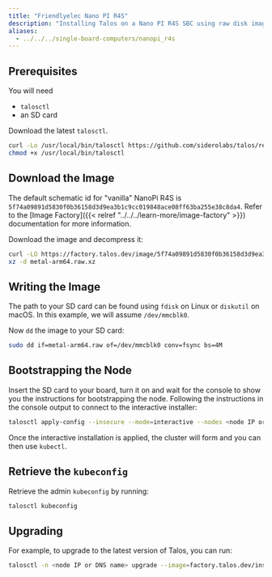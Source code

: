 ```yaml
---
title: "Friendlyelec Nano PI R4S"
description: "Installing Talos on a Nano PI R4S SBC using raw disk image."
aliases:
  - ../../../single-board-computers/nanopi_r4s
---
```


## Prerequisites

You will need

- `talosctl`
- an SD card

Download the latest `talosctl`.

```bash
curl -Lo /usr/local/bin/talosctl https://github.com/siderolabs/talos/releases/download/{{< release >}}/talosctl-$(uname -s | tr "[:upper:]" "[:lower:]")-amd64
chmod +x /usr/local/bin/talosctl
```

## Download the Image

The default schematic id for "vanilla" NanoPi R4S is `5f74a09891d5830f0b36158d3d9ea3b1c9cc019848ace08ff63ba255e38c8da4`.
Refer to the [Image Factory]({{< relref "../../../learn-more/image-factory" >}}) documentation for more information.

Download the image and decompress it:

```bash
curl -LO https://factory.talos.dev/image/5f74a09891d5830f0b36158d3d9ea3b1c9cc019848ace08ff63ba255e38c8da4/{{< release >}}/metal-arm64.raw.xz
xz -d metal-arm64.raw.xz
```

## Writing the Image

The path to your SD card can be found using `fdisk` on Linux or `diskutil` on macOS.
In this example, we will assume `/dev/mmcblk0`.

Now `dd` the image to your SD card:

```bash
sudo dd if=metal-arm64.raw of=/dev/mmcblk0 conv=fsync bs=4M
```

## Bootstrapping the Node

Insert the SD card to your board, turn it on and wait for the console to show you the instructions for bootstrapping the node.
Following the instructions in the console output to connect to the interactive installer:

```bash
talosctl apply-config --insecure --mode=interactive --nodes <node IP or DNS name>
```

Once the interactive installation is applied, the cluster will form and you can then use `kubectl`.

## Retrieve the `kubeconfig`

Retrieve the admin `kubeconfig` by running:

```bash
talosctl kubeconfig
```

## Upgrading

For example, to upgrade to the latest version of Talos, you can run:

```bash
talosctl -n <node IP or DNS name> upgrade --image=factory.talos.dev/installer/5f74a09891d5830f0b36158d3d9ea3b1c9cc019848ace08ff63ba255e38c8da4:{{< release >}}
```
